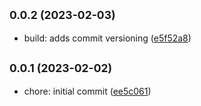 ## <small>0.0.2 (2023-02-03)</small>

-   build: adds commit versioning ([e5f52a8](https://github.com/am-a/journal-search/commit/e5f52a8))

## <small>0.0.1 (2023-02-02)</small>

-   chore: initial commit ([ee5c061](https://github.com/am-a/journal-search/commit/ee5c061))
